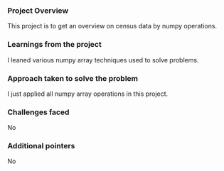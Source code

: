 ### Project Overview

 This project is to get an overview on census data by numpy operations.


### Learnings from the project

 I leaned various numpy array techniques used to solve problems.


### Approach taken to solve the problem

 I just applied all numpy array operations in this project.


### Challenges faced

 No


### Additional pointers

 No


